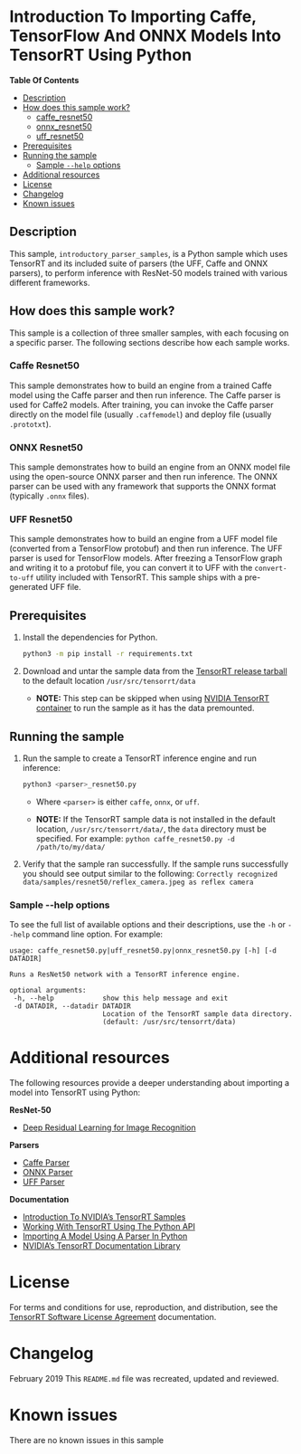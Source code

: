 # Introduction To Importing Caffe, TensorFlow And ONNX Models Into TensorRT Using Python


**Table Of Contents**
- [Description](#description)
- [How does this sample work?](#how-does-this-sample-work)
	* [caffe_resnet50](#caffe_resnet50)
	* [onnx_resnet50](#onnx_resnet50)
	* [uff_resnet50](#uff_resnet50)
- [Prerequisites](#prerequisites)
- [Running the sample](#running-the-sample)
	* [Sample `--help` options](#sample-help-options)
- [Additional resources](#additional-resources)
- [License](#license)
- [Changelog](#changelog)
- [Known issues](#known-issues)

## Description

This sample, `introductory_parser_samples`, is a Python sample which uses TensorRT and its included suite of parsers (the UFF, Caffe and ONNX parsers), to perform inference with ResNet-50 models trained with various different frameworks.

## How does this sample work?

This sample is a collection of three smaller samples, with each focusing on a specific parser. The following sections describe how each sample works.

### Caffe Resnet50

This sample demonstrates how to build an engine from a trained Caffe model using the Caffe parser and then run inference. The Caffe parser is used for Caffe2 models. After training, you can invoke the Caffe parser directly on the model file (usually `.caffemodel`) and deploy file (usually `.prototxt`).

### ONNX Resnet50

This sample demonstrates how to build an engine from an ONNX model file using the open-source ONNX parser and then run inference. The ONNX parser can be used with any framework that supports the ONNX format (typically `.onnx` files).

### UFF Resnet50

This sample demonstrates how to build an engine from a UFF model file (converted from a TensorFlow protobuf) and then run inference. The UFF parser is used for TensorFlow models. After freezing a TensorFlow graph and writing it to a protobuf file, you can convert it to UFF with the `convert-to-uff` utility included with TensorRT. This sample ships with a pre-generated UFF file.

## Prerequisites

1. Install the dependencies for Python.
	```bash
    python3 -m pip install -r requirements.txt
    ```

2. Download and untar the sample data from the [TensorRT release tarball](https://developer.nvidia.com/nvidia-tensorrt-download#) to the default location `/usr/src/tensorrt/data`
    * **NOTE:** This step can be skipped when using [NVIDIA TensorRT container](https://docs.nvidia.com/deeplearning/tensorrt/container-release-notes/running.html#running) to run the sample as it has the data premounted.

## Running the sample

1.  Run the sample to create a TensorRT inference engine and run inference:
	```bash
    python3 <parser>_resnet50.py
    ```
	* Where `<parser>` is either `caffe`, `onnx`, or `uff`.

	* **NOTE:** If the TensorRT sample data is not installed in the default location, `/usr/src/tensorrt/data/`, the `data` directory must be specified.
	For example: `python caffe_resnet50.py -d /path/to/my/data/`

2.  Verify that the sample ran successfully. If the sample runs successfully you should see output similar to the following:
	`Correctly recognized data/samples/resnet50/reflex_camera.jpeg as reflex camera`

### Sample --help options

To see the full list of available options and their descriptions, use the `-h` or `--help` command line option. For example:
```
usage: caffe_resnet50.py|uff_resnet50.py|onnx_resnet50.py [-h] [-d DATADIR]

Runs a ResNet50 network with a TensorRT inference engine.

optional arguments:
 -h, --help            show this help message and exit
 -d DATADIR, --datadir DATADIR
                       Location of the TensorRT sample data directory.
                       (default: /usr/src/tensorrt/data)
```

# Additional resources

The following resources provide a deeper understanding about importing a model into TensorRT using Python:

**ResNet-50**
- [Deep Residual Learning for Image Recognition](https://arxiv.org/pdf/1512.03385.pdf)

**Parsers**
- [Caffe Parser](https://docs.nvidia.com/deeplearning/sdk/tensorrt-api/python_api/parsers/Caffe/pyCaffe.html)
- [ONNX Parser](https://docs.nvidia.com/deeplearning/sdk/tensorrt-api/python_api/parsers/Onnx/pyOnnx.html)
- [UFF Parser](https://docs.nvidia.com/deeplearning/sdk/tensorrt-api/python_api/parsers/Uff/pyUff.html)

**Documentation**
- [Introduction To NVIDIA’s TensorRT Samples](https://docs.nvidia.com/deeplearning/sdk/tensorrt-sample-support-guide/index.html#samples)
- [Working With TensorRT Using The Python API](https://docs.nvidia.com/deeplearning/sdk/tensorrt-developer-guide/index.html#python_topics)
- [Importing A Model Using A Parser In Python](https://docs.nvidia.com/deeplearning/sdk/tensorrt-developer-guide/index.html#import_model_python)
- [NVIDIA’s TensorRT Documentation Library](https://docs.nvidia.com/deeplearning/sdk/tensorrt-archived/index.html)

# License

For terms and conditions for use, reproduction, and distribution, see the [TensorRT Software License Agreement](https://docs.nvidia.com/deeplearning/sdk/tensorrt-sla/index.html) documentation.

# Changelog

February 2019
This `README.md` file was recreated, updated and reviewed.

# Known issues

There are no known issues in this sample
